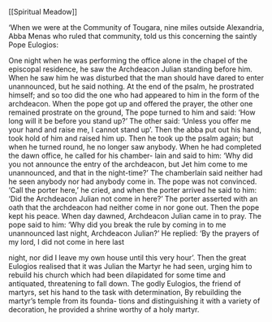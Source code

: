 [[Spiritual Meadow]]
 
‘When we were at the Community of Tougara, nine miles outside Alexandria, Abba Menas who ruled that community, told us this concerning the saintly Pope Eulogios:  
 
One night when he was performing the office alone in the chapel of the episcopal residence, he saw the Archdeacon Julian standing before him. When he saw him he was disturbed that the man should have dared to enter unannounced, but he said nothing. At the end of the psalm, he prostrated himself; and so too did the one who had appeared to him in the form of the archdeacon. When the pope got up and offered the prayer, the other one remained prostrate on the ground, The pope turned to him and said: ‘How long will it be before you stand up?’ The other said: ‘Unless you offer me your hand and raise me, I cannot stand up’. Then the abba put out his hand, took hold of him and raised him up. Then he took up the psalm again; but when he turned round, he no longer saw anybody. When he had completed the dawn office, he called for his chamber- lain and said to him: ‘Why did you not announce the entry of the archdeacon, but Jet him come to me unannounced, and that in the night-time?’ The chamberlain said neither had he seen anybody nor had anybody come in. The pope was not convinced. ‘Call the porter here,’ he cried, and when the porter arrived he said to him: ‘Did the Archdeacon Julian not come in here?’ The porter asserted with an oath that the archdeacon had neither come in nor gone out. Then the pope kept his peace. When day dawned, Archdeacon Julian came in to pray. The pope said to him: ‘Why did you break the rule by coming in to me unannounced last night, Archdeacon Julian?’ He replied: ‘By the prayers of my lord, I did not come in here last  
 
night, nor did I leave my own house until this very hour’. Then the great Eulogios realised that it was Julian the Martyr he had seen, urging him to rebuild his church which had been dilapidated for some time and antiquated, threatening to fall down. The godly Eulogios, the friend of martyrs, set his hand to the task with determination, By rebuilding the martyr’s temple from its founda- tions and distinguishing it with a variety of decoration, he provided a shrine worthy of a holy martyr.
